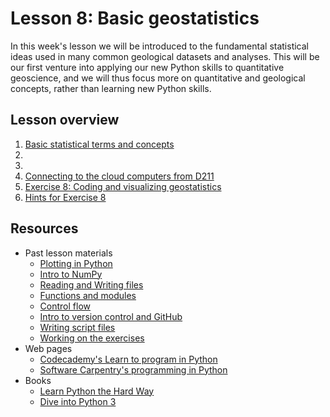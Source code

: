 # Lesson 8: Basic geostatistics
In this week's lesson we will be introduced to the fundamental statistical ideas used in many common geological datasets and analyses.
This will be our first venture into applying our new Python skills to quantitative geoscience, and we will thus focus more on quantitative and geological concepts, rather than learning new Python skills.

## Lesson overview

1. [Basic statistical terms and concepts](Lesson/basic-terms.md)
2. []()
3. []()
4. [Connecting to the cloud computers from D211](Lesson/Connecting-to-cloud.md)
5. [Exercise 8: Coding and visualizing geostatistics](https://classroom.github.com/assignment-invitations/dfe30092c1bc8f4030d081d77c33ea0a)
6. [Hints for Exercise 8](Lesson/hints.md)

## Resources
- Past lesson materials
  - [Plotting in Python](https://github.com/Python-for-geo-people/Lesson-7-Plotting)
  - [Intro to NumPy](https://github.com/Python-for-geo-people/Lesson-6-Intro-to-NumPy/blob/master/Lesson/intro-to-numpy.md)
  - [Reading and Writing files](https://github.com/Python-for-geo-people/Lesson-5-Reading-Writing)
  - [Functions and modules](https://github.com/Python-for-geo-people/Functions-and-modules)
  - [Control flow](https://github.com/Python-for-geo-people/Control-flow)
  - [Intro to version control and GitHub](https://github.com/Python-for-geo-people/Diving-into-Python/tree/master/Lesson/intro-to-GitHub.md)
  - [Writing script files](https://github.com/Python-for-geo-people/Diving-into-Python/tree/master/Lesson/writing-scripts.md)
  - [Working on the exercises](https://github.com/Python-for-geo-people/Diving-into-Python/tree/master/Lesson/working-on-assignment.md)
- Web pages
  - [Codecademy's Learn to program in Python](https://www.codecademy.com/learn/python)
  - [Software Carpentry's programming in Python](https://swcarpentry.github.io/python-novice-inflammation/)
- Books
  - [Learn Python the Hard Way](http://learnpythonthehardway.org/book/)
  - [Dive into Python 3](http://www.diveinto.org/python3/)
